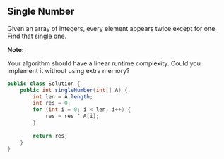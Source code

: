## Single Number

Given an array of integers, every element appears twice except for one. Find that single one.

**Note:**

Your algorithm should have a linear runtime complexity. Could you implement it without using extra memory?

``` java
public class Solution {
    public int singleNumber(int[] A) {
        int len = A.length;
        int res = 0;
        for (int i = 0; i < len; i++) {
            res = res ^ A[i];
        }
        
        return res;
    }
}
```